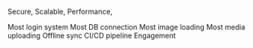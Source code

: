 Secure, Scalable, Performance, 

Most login system
Most DB connection
Most image loading
Most media uploading
Offline sync
CI/CD pipeline
Engagement
